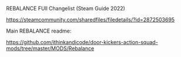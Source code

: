 
REBALANCE FUll Changelist (Steam Guide 2022)

https://steamcommunity.com/sharedfiles/filedetails/?id=2872503695


Main REBALANCE readme:

https://github.com/ithinkandicode/door-kickers-action-squad-mods/tree/master/MODS/Rebalance
